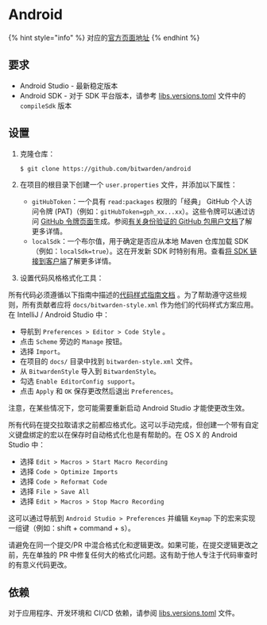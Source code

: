 # Android

{% hint style="info" %}
对应的[官方页面地址](https://contributing.bitwarden.com/getting-started/mobile/android/)
{% endhint %}

## 要求 <a href="#requirements" id="requirements"></a>

* Android Studio - 最新稳定版本
* Android SDK - 对于 SDK 平台版本，请参考 [libs.versions.toml](https://github.com/bitwarden/android/blob/main/gradle/libs.versions.toml) 文件中的 `compileSdk` 版本

## 设置 <a href="#setup" id="setup"></a>

1.  克隆仓库：

    ```sh
    $ git clone https://github.com/bitwarden/android
    ```
2. 在项目的根目录下创建一个 `user.properties` 文件，并添加以下属性：
   * `gitHubToken`：一个具有 `read:packages` 权限的「经典」 GitHub 个人访问令牌 (PAT)（例如：`gitHubToken=gph_xx...xx`）。这些令牌可以通过访问 [GitHub 令牌页面](https://github.com/settings/tokens)生成。参阅[有关身份验证的 GitHub 包用户文档](https://docs.github.com/zh/packages/working-with-a-github-packages-registry/working-with-the-gradle-registry)了解更多详情。
   * `localSdk`：一个布尔值，用于确定是否应从本地 Maven 仓库加载 SDK（例如：`localSdk=true`）。这在开发新 SDK 时特别有用。查看[将 SDK 链接到客户端](../../sdk/internal-sdk.md#linking-the-sdk-to-clients)了解更多详情。
3. 设置代码风格格式化工具：

所有代码必须遵循以下指南中描述的[代码样式指南文档](../../../contributing/code-style/android-and-kotlin.md) 。为了帮助遵守这些规则，所有贡献者应将 `docs/bitwarden-style.xml` 作为他们的代码样式方案应用。在 IntelliJ / Android Studio 中：

* 导航到 `Preferences > Editor > Code Style` 。
* 点击 `Scheme` 旁边的 `Manage` 按钮。
* 选择 `Import`。
* 在项目的 `docs/` 目录中找到 `bitwarden-style.xml` 文件。
* 从 `BitwardenStyle` 导入到 `BitwardenStyle`。
* 勾选 `Enable EditorConfig support`。
* 点击 `Apply` 和 `OK` 保存更改然后退出 `Preferences`。

注意，在某些情况下，您可能需要重新启动 Android Studio 才能使更改生效。

所有代码在提交拉取请求之前都应格式化。这可以手动完成，但创建一个带有自定义键盘绑定的宏以在保存时自动格式化也是有帮助的。在 OS X 的 Android Studio 中：

* 选择 `Edit > Macros > Start Macro Recording`
* 选择 `Code > Optimize Imports`
* 选择 `Code > Reformat Code`
* 选择 `File > Save All`
* 选择 `Edit > Macros > Stop Macro Recording`

这可以通过导航到 `Android Studio > Preferences` 并编辑 `Keymap` 下的宏来实现一组键（例如：shift + command + s）。

请避免在同一个提交/PR 中混合格式化和逻辑更改。如果可能，在提交逻辑更改之前，先在单独的 PR 中修复任何大的格式化问题。这有助于他人专注于代码审查时的有意义代码更改。

## 依赖 <a href="#dependencies" id="dependencies"></a>

对于应用程序、开发环境和 CI/CD 依赖，请参阅 [libs.versions.toml](https://github.com/bitwarden/android/blob/main/gradle/libs.versions.toml) 文件。
